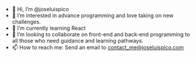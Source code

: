 - 👋 Hi, I’m @joseluispico
- 👀 I’m interested in advance programming and love taking on new challenges.
- 🌱 I’m currently learning React
- 💞️ I’m looking to collaborate on front-end and back-end programming to all those who need guidance and learning pathways. 
- 📫 How to reach me: Send an email to contact_me@joseluispico.com

<!---
joseluispico/joseluispico is a Software Enginner graduated in Venezuela in 2009✨✨ Life brought me to Australia and I have discovered my passion for programming. The dynamic in the position where I am is just so different and competitive
that you have to keep on top of technologies `README.md` (this file)
--->
